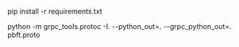 pip install -r requirements.txt

python -m grpc_tools.protoc -I. --python_out=. --grpc_python_out=. pbft.proto
